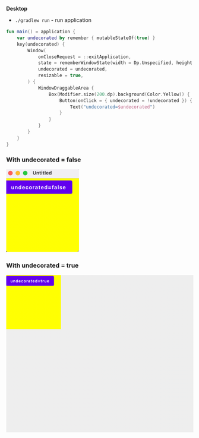 **Desktop**
- `./gradlew run` - run application

```Kotlin
fun main() = application {
    var undecorated by remember { mutableStateOf(true) }
    key(undecorated) {
        Window(
            onCloseRequest = ::exitApplication,
            state = rememberWindowState(width = Dp.Unspecified, height = Dp.Unspecified),
            undecorated = undecorated,
            resizable = true,
        ) {
            WindowDraggableArea {
                Box(Modifier.size(200.dp).background(Color.Yellow)) {
                    Button(onClick = { undecorated = !undecorated }) {
                        Text("undecorated=$undecorated")
                    }
                }
            }
        }
    }
}
```

### With undecorated = false
![img.png](img.png)

### With undecorated = true

![img_2.png](img_2.png)